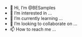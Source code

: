 - 👋 Hi, I’m @BESamples
- 👀 I’m interested in ...
- 🌱 I’m currently learning ...
- 💞️ I’m looking to collaborate on ...
- 📫 How to reach me ...

<!---
BESamples/BESamples is a ✨ special ✨ repository because its `README.md` (this file) appears on your GitHub profile.
You can click the Preview link to take a look at your changes.
--->
